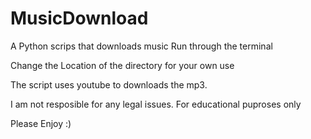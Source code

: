 # MusicDownload

A Python scrips that downloads music 
Run through the terminal

Change the Location of the directory for your own use

The script uses youtube to downloads the mp3.

I am not resposible for any legal issues. For educational puproses only

Please Enjoy :)
